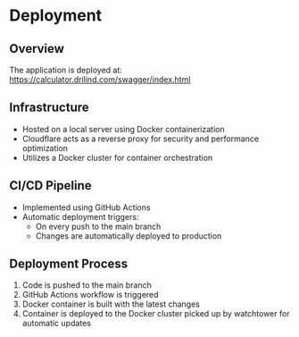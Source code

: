 # Deployment

## Overview
The application is deployed at: 
https://calculator.drilind.com/swagger/index.html

## Infrastructure
- Hosted on a local server using Docker containerization
- Cloudflare acts as a reverse proxy for security and performance optimization
- Utilizes a Docker cluster for container orchestration

## CI/CD Pipeline
- Implemented using GitHub Actions
- Automatic deployment triggers:
  - On every push to the main branch
  - Changes are automatically deployed to production

## Deployment Process
1. Code is pushed to the main branch
2. GitHub Actions workflow is triggered
3. Docker container is built with the latest changes
4. Container is deployed to the Docker cluster picked up by watchtower for automatic updates
